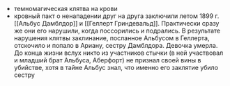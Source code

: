 - темномагическая клятва на крови
- кровный пакт о ненападении друг на друга заключили летом 1899 г. [[Альбус Дамблдор]] и [[Геллерт Гриндевальд]]. Практически сразу же они его нарушили, когда поссорились и подрались. В результате нарушения клятвы заклинание, посланное Альбусом в Геллерта, отскочило и попало в Ариану, сестру Дамблдора. Девочка умерла. До конца жизни вслух никто из участников стычки (в ней участвовал и младший брат Альбуса, Аберфорт) не признал своей вины в убийстве, хотя в тайне Альбус знал, что именно его заклятие убило сестру